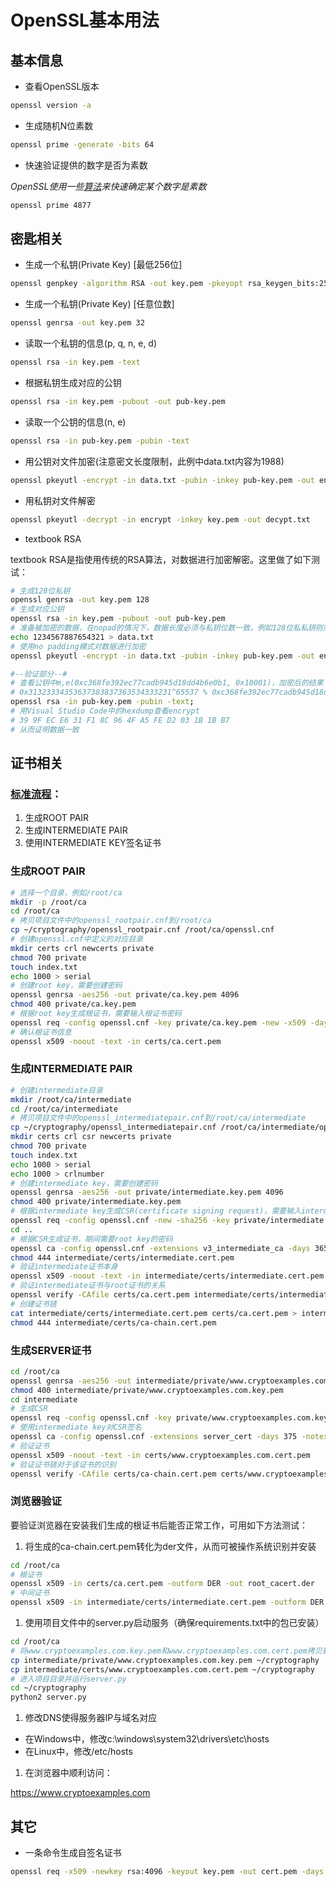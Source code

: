 # OpenSSL基本用法

## 基本信息

* 查看OpenSSL版本

```bash
openssl version -a
```

* 生成随机N位素数

```bash
openssl prime -generate -bits 64
```

* 快速验证提供的数字是否为素数

*OpenSSL使用一些[算法](https//security.stackexchange.com/questions/176394/how-does-openssl-generate-a-big-prime-number-so-fast)来快速确定某个数字是素数*

```bash
openssl prime 4877
```

## 密匙相关

* 生成一个私钥(Private Key) [最低256位]

```bash
openssl genpkey -algorithm RSA -out key.pem -pkeyopt rsa_keygen_bits:256
```

* 生成一个私钥(Private Key) [任意位数]

```bash
openssl genrsa -out key.pem 32
```

* 读取一个私钥的信息(p, q, n, e, d)

```bash
openssl rsa -in key.pem -text
```

* 根据私钥生成对应的公钥

```bash
openssl rsa -in key.pem -pubout -out pub-key.pem
```

* 读取一个公钥的信息(n, e)

```bash
openssl rsa -in pub-key.pem -pubin -text
```

* 用公钥对文件加密(注意密文长度限制，此例中data.txt内容为1988)

```bash
openssl pkeyutl -encrypt -in data.txt -pubin -inkey pub-key.pem -out encrypt
```

* 用私钥对文件解密

```bash
openssl pkeyutl -decrypt -in encrypt -inkey key.pem -out decypt.txt
```

* textbook RSA

textbook RSA是指使用传统的RSA算法，对数据进行加密解密。这里做了如下测试：

```bash
# 生成128位私钥
openssl genrsa -out key.pem 128
# 生成对应公钥
openssl rsa -in key.pem -pubout -out pub-key.pem
# 准备被加密的数据，在nopad的情况下，数据长度必须与私钥位数一致，例如128位私私钥则需要128位的数据
echo 1234567887654321 > data.txt
# 使用no padding模式对数据进行加密 
openssl pkeyutl -encrypt -in data.txt -pubin -inkey pub-key.pem -out encrypt -pkeyopt rsa_padding_mode:none

#--验证部分--#
# 查看公钥中m,e(0xc368fe392ec77cadb945d18dd4b6e0b1, 0x10001)，加密后的结果
# 0x31323334353637383837363534333231^65537 % 0xc368fe392ec77cadb945d18dd4b6e0b1 = 0x399fece631f18c964fa5fed2031b1bb7
openssl rsa -in pub-key.pem -pubin -text;
# 用Visual Studio Code中的hexdump查看encrypt
# 39 9F EC E6 31 F1 8C 96 4F A5 FE D2 03 1B 1B B7
# 从而证明数据一致
```

## 证书相关

### [标准流程](https://jamielinux.com/docs/openssl-certificate-authority/introduction.html)：

1. 生成ROOT PAIR
1. 生成INTERMEDIATE PAIR
1. 使用INTERMEDIATE KEY签名证书

### 生成ROOT PAIR

```bash
# 选择一个目录，例如/root/ca
mkdir -p /root/ca
cd /root/ca
# 拷贝项目文件中的openssl_rootpair.cnf到/root/ca
cp ~/cryptography/openssl_rootpair.cnf /root/ca/openssl.cnf
# 创建openssl.cnf中定义的对应目录
mkdir certs crl newcerts private
chmod 700 private
touch index.txt
echo 1000 > serial
# 创建root key，需要创建密码
openssl genrsa -aes256 -out private/ca.key.pem 4096
chmod 400 private/ca.key.pem
# 根据root key生成根证书，需要输入根证书密码
openssl req -config openssl.cnf -key private/ca.key.pem -new -x509 -days 7300 -sha256 -extensions v3_ca -out certs/ca.cert.pem
# 确认根证书信息
openssl x509 -noout -text -in certs/ca.cert.pem
```

### 生成INTERMEDIATE PAIR

```bash
# 创建intermediate目录
mkdir /root/ca/intermediate
cd /root/ca/intermediate
# 拷贝项目文件中的openssl_intermediatepair.cnf到/root/ca/intermediate
cp ~/cryptography/openssl_intermediatepair.cnf /root/ca/intermediate/openssl.cnf
mkdir certs crl csr newcerts private
chmod 700 private
touch index.txt
echo 1000 > serial
echo 1000 > crlnumber
# 创建intermediate key，需要创建密码
openssl genrsa -aes256 -out private/intermediate.key.pem 4096
chmod 400 private/intermediate.key.pem
# 根据intermediate key生成CSR(certificate signing request)，需要输入intermediate key的密码
openssl req -config openssl.cnf -new -sha256 -key private/intermediate.key.pem -out csr/intermediate.csr.pem
cd ..
# 根据CSR生成证书，期间需要root key的密码
openssl ca -config openssl.cnf -extensions v3_intermediate_ca -days 3650 -notext -md sha256 -in intermediate/csr/intermediate.csr.pem -out intermediate/certs/intermediate.cert.pem
chmod 444 intermediate/certs/intermediate.cert.pem
# 验证intermediate证书本身
openssl x509 -noout -text -in intermediate/certs/intermediate.cert.pem
# 验证intermediate证书与root证书的关系
openssl verify -CAfile certs/ca.cert.pem intermediate/certs/intermediate.cert.pem
# 创建证书链
cat intermediate/certs/intermediate.cert.pem certs/ca.cert.pem > intermediate/certs/ca-chain.cert.pem
chmod 444 intermediate/certs/ca-chain.cert.pem
```

### 生成SERVER证书

```bash
cd /root/ca
openssl genrsa -aes256 -out intermediate/private/www.cryptoexamples.com.key.pem 2048
chmod 400 intermediate/private/www.cryptoexamples.com.key.pem
cd intermediate
# 生成CSR
openssl req -config openssl.cnf -key private/www.cryptoexamples.com.key.pem -new -sha256 -out csr/www.cryptoexamples.com.csr.pem
# 使用intermediate key对CSR签名
openssl ca -config openssl.cnf -extensions server_cert -days 375 -notext -md sha256 -in csr/www.cryptoexamples.com.csr.pem -out certs/www.cryptoexamples.com.cert.pem
# 验证证书
openssl x509 -noout -text -in certs/www.cryptoexamples.com.cert.pem
# 验证证书链对于该证书的识别
openssl verify -CAfile certs/ca-chain.cert.pem certs/www.cryptoexamples.com.cert.pem
```

### 浏览器验证

要验证浏览器在安装我们生成的根证书后能否正常工作，可用如下方法测试：

1. 将生成的ca-chain.cert.pem转化为der文件，从而可被操作系统识别并安装
```bash
cd /root/ca
# 根证书
openssl x509 -in certs/ca.cert.pem -outform DER -out root_cacert.der
# 中间证书         
openssl x509 -in intermediate/certs/intermediate.cert.pem -outform DER -out intermediate_cacert.der
```
1. 使用项目文件中的server.py启动服务（确保requirements.txt中的包已安装）
```bash
cd /root/ca
# 将www.cryptoexamples.com.key.pem和www.cryptoexamples.com.cert.pem拷贝到server.py目录中
cp intermediate/private/www.cryptoexamples.com.key.pem ~/cryptography
cp intermediate/certs/www.cryptoexamples.com.cert.pem ~/cryptography
# 进入项目目录并运行server.py
cd ~/cryptography
python2 server.py
```

1. 修改DNS使得服务器IP与域名对应

* 在Windows中，修改c:\windows\system32\drivers\etc\hosts
* 在Linux中，修改/etc/hosts

1. 在浏览器中顺利访问：

https://www.cryptoexamples.com







## 其它
* 一条命令生成自签名证书

```bash
openssl req -x509 -newkey rsa:4096 -keyout key.pem -out cert.pem -days 365
```

